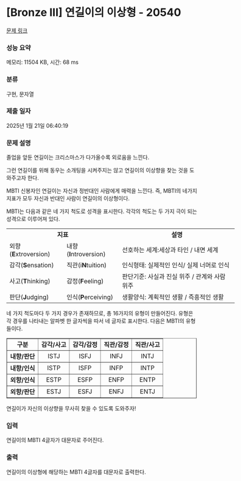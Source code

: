 # [Bronze III] 연길이의 이상형 - 20540 

[문제 링크](https://www.acmicpc.net/problem/20540) 

### 성능 요약

메모리: 11504 KB, 시간: 68 ms

### 분류

구현, 문자열

### 제출 일자

2025년 1월 21일 06:40:19

### 문제 설명

<p>졸업을 앞둔 연길이는 크리스마스가 다가올수록 외로움을 느낀다.</p>

<p>그런 연길이를 위해 동우는 소개팅을 시켜주지는 않고 연길이의 이상향을 찾는 것을 도와주고자 한다.</p>

<p>MBTI 신봉자인 연길이는 자신과 정반대인 사람에게 매력을 느낀다. 즉, MBTI의 네가지 지표가 모두 자신과 반대인 사람이 연길이의 이상형이다.</p>

<p>MBTI는 다음과 같은 네 가지 척도로 성격을 표시한다. 각각의 척도는 두 가지 극이 되는 성격으로 이루어져 있다.</p>

<table class="table table-bordered" style="width:600px;">
	<tbody>
		<tr>
			<td colspan="2" rowspan="1" style="text-align: center;"><strong>지표</strong></td>
			<td colspan="2" rowspan="1" style="text-align: center;"><strong>설명</strong></td>
		</tr>
		<tr>
			<td>외향(<strong>E</strong>xtroversion)</td>
			<td>내향(<strong>I</strong>ntroversion)</td>
			<td colspan="2" rowspan="1">선호하는 세계:세상과 타인 / 내면 세계</td>
		</tr>
		<tr>
			<td>감각(<strong>S</strong>ensation)</td>
			<td>직관(i<strong>N</strong>tuition)</td>
			<td colspan="2" rowspan="1">인식형태: 실제적인 인식/ 실제 너머로 인식</td>
		</tr>
		<tr>
			<td>사고(<strong>T</strong>hinking)</td>
			<td>감정(<strong>F</strong>eeling)</td>
			<td colspan="2" rowspan="1">판단기준: 사실과 진실 위주 / 관계와 사람 위주</td>
		</tr>
		<tr>
			<td>판단(<strong>J</strong>udging)</td>
			<td>인식(<strong>P</strong>erceiving)</td>
			<td colspan="2" rowspan="1">생활양식: 계획적인 생활 / 즉흥적인 생활</td>
		</tr>
	</tbody>
</table>

<p>네 가지 척도마다 두 가지 경우가 존재하므로, 총 16가지의 유형이 만들어진다. 유형은 각 경우를 나타내는 알파벳 한 글자씩을 따서 네 글자로 표시한다. 다음은 MBTI의 유형들이다.</p>

<table border="1" cellpadding="1" cellspacing="1" class="table table-bordered" style="width: 500px;">
	<tbody>
		<tr>
			<td style="text-align: center;"><strong>구분</strong></td>
			<td style="text-align: center;"><strong>감각/사고</strong></td>
			<td style="text-align: center;"><strong>감각/감정</strong></td>
			<td style="text-align: center;"><strong>직관/감정</strong></td>
			<td style="text-align: center;"><strong>직관/사고</strong></td>
		</tr>
		<tr>
			<td style="text-align: center;"><strong>내향/판단</strong></td>
			<td style="text-align: center;">ISTJ</td>
			<td style="text-align: center;">ISFJ</td>
			<td style="text-align: center;">INFJ</td>
			<td style="text-align: center;">INTJ</td>
		</tr>
		<tr>
			<td style="text-align: center;"><strong>내향/인식</strong></td>
			<td style="text-align: center;">ISTP</td>
			<td style="text-align: center;">ISFP</td>
			<td style="text-align: center;">INFP</td>
			<td style="text-align: center;">INTP</td>
		</tr>
		<tr>
			<td style="text-align: center;"><strong>외향/인식</strong></td>
			<td style="text-align: center;">ESTP</td>
			<td style="text-align: center;">ESFP</td>
			<td style="text-align: center;">ENFP</td>
			<td style="text-align: center;">ENTP</td>
		</tr>
		<tr>
			<td style="text-align: center;"><strong>외향/판단</strong></td>
			<td style="text-align: center;">ESTJ</td>
			<td style="text-align: center;">ESFJ</td>
			<td style="text-align: center;">ENFJ</td>
			<td style="text-align: center;">ENTJ</td>
		</tr>
	</tbody>
</table>

<p>연길이가 자신의 이상향을 무사히 찾을 수 있도록 도와주자!</p>

### 입력 

 <p>연길이의 MBTI 4글자가 대문자로 주어진다.</p>

### 출력 

 <p>연길이의 이상형에 해당하는 MBTI 4글자를  대문자로 출력한다.</p>

